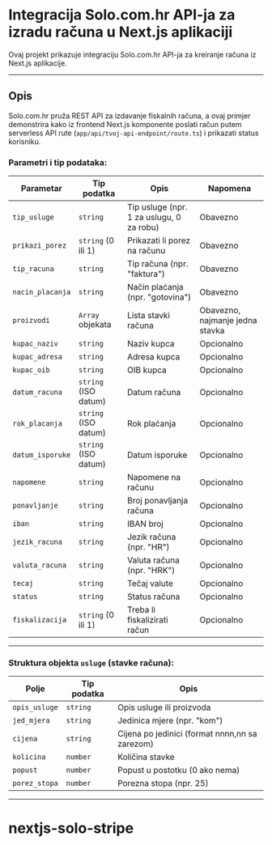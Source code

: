 # Integracija Solo.com.hr API-ja za izradu računa u Next.js aplikaciji

Ovaj projekt prikazuje integraciju Solo.com.hr API-ja za kreiranje računa iz Next.js aplikacije.

---

## Opis

Solo.com.hr pruža REST API za izdavanje fiskalnih računa, a ovaj primjer demonstrira kako iz frontend Next.js komponente poslati račun putem serverless API rute (`app/api/tvoj-api-endpoint/route.ts`) i prikazati status korisniku.

### Parametri i tip podataka:


| Parametar        | Tip podatka         | Opis                                        | Napomena                          |
|------------------|--------------------|---------------------------------------------|----------------------------------|
| `tip_usluge`     | `string`           | Tip usluge (npr. 1 za uslugu, 0 za robu)    | Obavezno                         |
| `prikazi_porez`  | `string` (0 ili 1) | Prikazati li porez na računu                 | Obavezno                         |
| `tip_racuna`     | `string`            | Tip računa (npr. "faktura")                   | Obavezno                         |
| `nacin_placanja` | `string`            | Način plaćanja (npr. "gotovina")              | Obavezno                         |
| `proizvodi`      | `Array` objekata    | Lista stavki računa                           | Obavezno, najmanje jedna stavka  |
| `kupac_naziv`    | `string`            | Naziv kupca                                  | Opcionalno                       |
| `kupac_adresa`   | `string`            | Adresa kupca                                 | Opcionalno                       |
| `kupac_oib`      | `string`            | OIB kupca                                   | Opcionalno                       |
| `datum_racuna`   | `string` (ISO datum) | Datum računa                                | Opcionalno                       |
| `rok_placanja`   | `string` (ISO datum) | Rok plaćanja                                | Opcionalno                       |
| `datum_isporuke` | `string` (ISO datum) | Datum isporuke                              | Opcionalno                       |
| `napomene`       | `string`            | Napomene na računu                           | Opcionalno                       |
| `ponavljanje`    | `string`            | Broj ponavljanja računa                      | Opcionalno                       |
| `iban`           | `string`            | IBAN broj                                   | Opcionalno                       |
| `jezik_racuna`   | `string`            | Jezik računa (npr. "HR")                     | Opcionalno                       |
| `valuta_racuna`  | `string`            | Valuta računa (npr. "HRK")                    | Opcionalno                       |
| `tecaj`          | `string`            | Tečaj valute                                | Opcionalno                       |
| `status`         | `string`            | Status računa                               | Opcionalno                       |
| `fiskalizacija`  | `string` (0 ili 1)   | Treba li fiskalizirati račun                 | Opcionalno                       |

---

### Struktura objekta `usluge` (stavke računa):

| Polje          | Tip podatka  | Opis                                    |
|----------------|--------------|-----------------------------------------|
| `opis_usluge`  | `string`     | Opis usluge ili proizvoda               |
| `jed_mjera`    | `string`     | Jedinica mjere (npr. "kom")             |
| `cijena`       | `string`     | Cijena po jedinici (format nnnn,nn sa zarezom) |
| `kolicina`     | `number`     | Količina stavke                         |
| `popust`       | `number`     | Popust u postotku (0 ako nema)          |
| `porez_stopa`  | `number`     | Porezna stopa (npr. 25)                 |

---

# nextjs-solo-stripe
